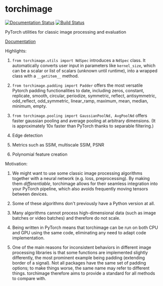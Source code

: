 # torchimage
[![Documentation Status](https://readthedocs.org/projects/torchimage/badge/?version=latest)](https://torchimage.readthedocs.io/en/latest/?badge=latest)
[![Build Status](https://travis-ci.com/miaotianyi/torchimage.svg?branch=main)](https://travis-ci.com/miaotianyi/torchimage)

PyTorch utilities for classic image processing and evaluation

[Documentation](https://torchimage.readthedocs.org)

Highlights:

1. ``from torchimage.utils import NdSpec`` introduces a ``NdSpec`` class.
   It automatically converts user input in parameters like ``kernel_size``,
   which can be a scalar or list of scalars (unknown until runtime),
   into a wrapped class with a ``__getitem__`` method.

2. ``from torchimage.padding import Padder`` offers the most versatile Pytorch
   padding functionalities to date, including
   zeros, constant, replicate, smooth, circular, periodize, symmetric,
   reflect, antisymmetric, odd_reflect, odd_symmetric, linear_ramp,
   maximum, mean, median, minimum, empty.
   
3. ``from torchimage.pooling import GaussianPoolNd, AvgPoolNd`` offers
   faster gaussian pooling and average pooling at arbitrary dimensions.
   (It is approximately 10x faster than PyTorch thanks to separable filtering.)

4. Edge detection

5. Metrics such as SSIM, multiscale SSIM, PSNR 

5. Polynomial feature creation 

Motivation:

1. We might want to use some classic image processing algorithms
   together with a neural network (e.g. loss, preprocessing).
   By making them *differentiable*, torchimage allows for their
   seamless integration into your PyTorch pipeline, which also
   avoids frequently moving tensors between devices.

2. Some of these algorithms don't previously have a Python
   version at all.
   
3. Many algorithms cannot process high-dimensional data
   (such as image batches or video batches) and therefore do not
   scale.

4. Being written in PyTorch means that torchimage can be
   run on both CPU and GPU using the same code, eliminating
   any need to adapt code implementation.
   
5. One of the main reasons for inconsistent behaviors in
   different image processing libraries is that some functions
   are implemented slightly differently, the most prominent
   example being padding (extending border of a signal). Not
   all packages have the same set of padding options; to make
   things worse, the same name may refer to different things.
   torchimage therefore aims to provide a standard for all
   methods to compare with.
   
